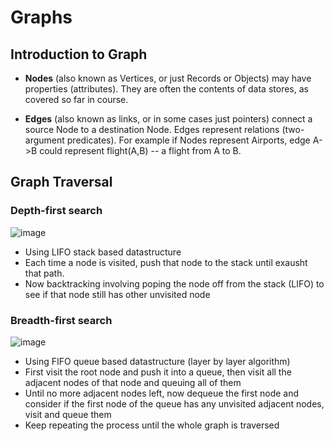 
# Graphs

## Introduction to Graph

- **Nodes** (also known as Vertices, or just Records or Objects) may have properties (attributes). They are often the contents of data stores, as covered so far in course.

- **Edges** (also known as links, or in some cases just pointers) connect a source Node to a destination Node. Edges represent relations (two-argument predicates). For example if Nodes represent Airports, edge A->B could represent flight(A,B) -- a flight from A to B.



## Graph Traversal

### Depth-first search 
![image](https://user-images.githubusercontent.com/66233296/164994298-8a45cd41-7432-4894-b810-2570f9083e8a.png)

- Using LIFO stack based datastructure
- Each time a node is visited, push that node to the stack until exausht that path. 
- Now backtracking involving poping the node off from the stack (LIFO) to see if that node still has other unvisited node



### Breadth-first search
![image](https://user-images.githubusercontent.com/66233296/164994498-f3a87256-5e65-439d-9084-262173a06d5d.png)

- Using FIFO queue based datastructure (layer by layer algorithm)
- First visit the root node and push it into a queue, then visit all the adjacent nodes of that node and queuing all of them
- Until no more adjacent nodes left, now dequeue the first node and consider if the first node of the queue has any unvisited adjacent nodes, visit and queue them
- Keep repeating the process until the whole graph is traversed

